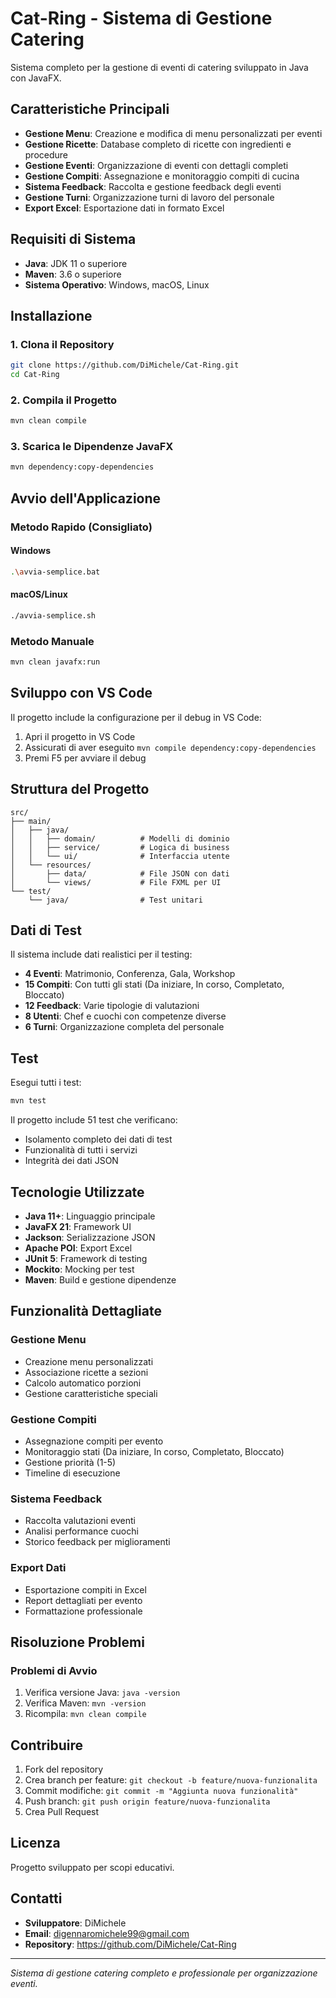 # Cat-Ring - Sistema di Gestione Catering

Sistema completo per la gestione di eventi di catering sviluppato in Java con JavaFX.

## Caratteristiche Principali

- **Gestione Menu**: Creazione e modifica di menu personalizzati per eventi
- **Gestione Ricette**: Database completo di ricette con ingredienti e procedure
- **Gestione Eventi**: Organizzazione di eventi con dettagli completi
- **Gestione Compiti**: Assegnazione e monitoraggio compiti di cucina
- **Sistema Feedback**: Raccolta e gestione feedback degli eventi
- **Gestione Turni**: Organizzazione turni di lavoro del personale
- **Export Excel**: Esportazione dati in formato Excel

## Requisiti di Sistema

- **Java**: JDK 11 o superiore
- **Maven**: 3.6 o superiore
- **Sistema Operativo**: Windows, macOS, Linux

## Installazione

### 1. Clona il Repository
```bash
git clone https://github.com/DiMichele/Cat-Ring.git
cd Cat-Ring
```

### 2. Compila il Progetto
```bash
mvn clean compile
```

### 3. Scarica le Dipendenze JavaFX
```bash
mvn dependency:copy-dependencies
```

## Avvio dell'Applicazione

### Metodo Rapido (Consigliato)

#### Windows
```bash
.\avvia-semplice.bat
```

#### macOS/Linux
```bash
./avvia-semplice.sh
```

### Metodo Manuale
```bash
mvn clean javafx:run
```

## Sviluppo con VS Code

Il progetto include la configurazione per il debug in VS Code:

1. Apri il progetto in VS Code
2. Assicurati di aver eseguito `mvn compile dependency:copy-dependencies`
3. Premi F5 per avviare il debug

## Struttura del Progetto

```
src/
├── main/
│   ├── java/
│   │   ├── domain/          # Modelli di dominio
│   │   ├── service/         # Logica di business
│   │   └── ui/              # Interfaccia utente
│   └── resources/
│       ├── data/            # File JSON con dati
│       └── views/           # File FXML per UI
└── test/
    └── java/                # Test unitari
```

## Dati di Test

Il sistema include dati realistici per il testing:

- **4 Eventi**: Matrimonio, Conferenza, Gala, Workshop
- **15 Compiti**: Con tutti gli stati (Da iniziare, In corso, Completato, Bloccato)
- **12 Feedback**: Varie tipologie di valutazioni
- **8 Utenti**: Chef e cuochi con competenze diverse
- **6 Turni**: Organizzazione completa del personale

## Test

Esegui tutti i test:
```bash
mvn test
```

Il progetto include 51 test che verificano:
- Isolamento completo dei dati di test
- Funzionalità di tutti i servizi
- Integrità dei dati JSON

## Tecnologie Utilizzate

- **Java 11+**: Linguaggio principale
- **JavaFX 21**: Framework UI
- **Jackson**: Serializzazione JSON
- **Apache POI**: Export Excel
- **JUnit 5**: Framework di testing
- **Mockito**: Mocking per test
- **Maven**: Build e gestione dipendenze

## Funzionalità Dettagliate

### Gestione Menu
- Creazione menu personalizzati
- Associazione ricette a sezioni
- Calcolo automatico porzioni
- Gestione caratteristiche speciali

### Gestione Compiti
- Assegnazione compiti per evento
- Monitoraggio stati (Da iniziare, In corso, Completato, Bloccato)
- Gestione priorità (1-5)
- Timeline di esecuzione

### Sistema Feedback
- Raccolta valutazioni eventi
- Analisi performance cuochi
- Storico feedback per miglioramenti

### Export Dati
- Esportazione compiti in Excel
- Report dettagliati per evento
- Formattazione professionale

## Risoluzione Problemi

### Problemi di Avvio
1. Verifica versione Java: `java -version`
2. Verifica Maven: `mvn -version`
3. Ricompila: `mvn clean compile`

## Contribuire

1. Fork del repository
2. Crea branch per feature: `git checkout -b feature/nuova-funzionalita`
3. Commit modifiche: `git commit -m "Aggiunta nuova funzionalità"`
4. Push branch: `git push origin feature/nuova-funzionalita`
5. Crea Pull Request

## Licenza

Progetto sviluppato per scopi educativi.

## Contatti

- **Sviluppatore**: DiMichele
- **Email**: digennaromichele99@gmail.com
- **Repository**: https://github.com/DiMichele/Cat-Ring

---

*Sistema di gestione catering completo e professionale per organizzazione eventi.* 